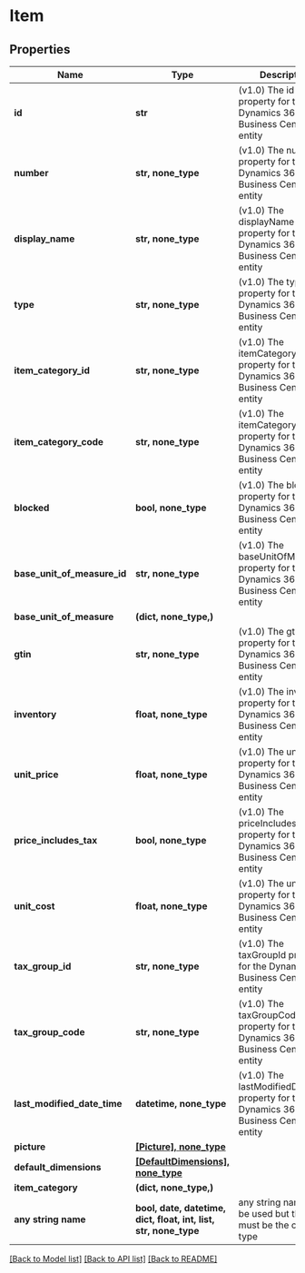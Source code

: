 # Item


## Properties
Name | Type | Description | Notes
------------ | ------------- | ------------- | -------------
**id** | **str** | (v1.0) The id property for the Dynamics 365 Business Central item entity | [optional] 
**number** | **str, none_type** | (v1.0) The number property for the Dynamics 365 Business Central item entity | [optional] 
**display_name** | **str, none_type** | (v1.0) The displayName property for the Dynamics 365 Business Central item entity | [optional] 
**type** | **str, none_type** | (v1.0) The type property for the Dynamics 365 Business Central item entity | [optional] 
**item_category_id** | **str, none_type** | (v1.0) The itemCategoryId property for the Dynamics 365 Business Central item entity | [optional] 
**item_category_code** | **str, none_type** | (v1.0) The itemCategoryCode property for the Dynamics 365 Business Central item entity | [optional] 
**blocked** | **bool, none_type** | (v1.0) The blocked property for the Dynamics 365 Business Central item entity | [optional] 
**base_unit_of_measure_id** | **str, none_type** | (v1.0) The baseUnitOfMeasureId property for the Dynamics 365 Business Central item entity | [optional] 
**base_unit_of_measure** | **(dict, none_type,)** |  | [optional] 
**gtin** | **str, none_type** | (v1.0) The gtin property for the Dynamics 365 Business Central item entity | [optional] 
**inventory** | **float, none_type** | (v1.0) The inventory property for the Dynamics 365 Business Central item entity | [optional] 
**unit_price** | **float, none_type** | (v1.0) The unitPrice property for the Dynamics 365 Business Central item entity | [optional] 
**price_includes_tax** | **bool, none_type** | (v1.0) The priceIncludesTax property for the Dynamics 365 Business Central item entity | [optional] 
**unit_cost** | **float, none_type** | (v1.0) The unitCost property for the Dynamics 365 Business Central item entity | [optional] 
**tax_group_id** | **str, none_type** | (v1.0) The taxGroupId property for the Dynamics 365 Business Central item entity | [optional] 
**tax_group_code** | **str, none_type** | (v1.0) The taxGroupCode property for the Dynamics 365 Business Central item entity | [optional] 
**last_modified_date_time** | **datetime, none_type** | (v1.0) The lastModifiedDateTime property for the Dynamics 365 Business Central item entity | [optional] 
**picture** | [**[Picture], none_type**](Picture.md) |  | [optional] 
**default_dimensions** | [**[DefaultDimensions], none_type**](DefaultDimensions.md) |  | [optional] 
**item_category** | **(dict, none_type,)** |  | [optional] 
**any string name** | **bool, date, datetime, dict, float, int, list, str, none_type** | any string name can be used but the value must be the correct type | [optional]

[[Back to Model list]](../README.md#documentation-for-models) [[Back to API list]](../README.md#documentation-for-api-endpoints) [[Back to README]](../README.md)


